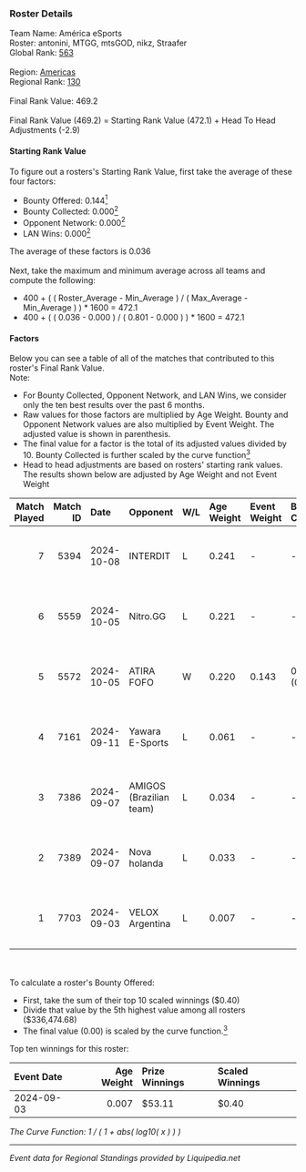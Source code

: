 ### Roster Details<br />
Team Name: América eSports<br />
Roster: antonini, MTGG, mtsGOD, nikz, Straafer<br />
Global Rank: [563](../standings_global.md)<br />
<br />
Region: [Americas]( ../standings_americas.md)<br />
Regional Rank: [130]( ../standings_americas.md)<br />
<br />
Final Rank Value:  469.2<br />
<br />
Final Rank Value (469.2) = Starting Rank Value (472.1) + Head To Head Adjustments (-2.9)<br />

#### Starting Rank Value<br />
To figure out a rosters's Starting Rank Value, first take the average of these four factors:<br />
- Bounty Offered: 0.144[<sup>1</sup>](#table2)
- Bounty Collected: 0.000[<sup>2</sup>](#table1)
- Opponent Network: 0.000[<sup>2</sup>](#table1)
- LAN Wins: 0.000[<sup>2</sup>](#table1)

The average of these factors is 0.036<br />
<br />
Next, take the maximum and minimum average across all teams and compute the following:<br />
- 400 + ( ( Roster_Average - Min_Average ) / ( Max_Average - Min_Average ) ) * 1600 = 472.1
- 400 + ( ( 0.036 - 0.000 ) / ( 0.801 - 0.000 ) ) * 1600 = 472.1


#### Factors<br />
Below you can see a table of all of the matches that contributed to this roster's Final Rank Value.<br />
Note:<br />

- For Bounty Collected, Opponent Network, and LAN Wins, we consider only the ten best results over the past 6 months.
- Raw values for those factors are multiplied by Age Weight. Bounty and Opponent Network values are also multiplied by Event Weight. The adjusted value is shown in parenthesis.
- The final value for a factor is the total of its adjusted values divided by 10. Bounty Collected is further scaled by the curve function[<sup>3</sup>](#curveFunction)
- Head to head adjustments are based on rosters' starting rank values. The results shown below are adjusted by Age Weight and not Event Weight
<span id="table1"></span><br />


| Match Played | Match ID | Date       | Opponent                | W/L | Age Weight | Event Weight | Bounty Collected | Opponent Network | LAN Wins  | H2H Adj. | Roster                                 |
| -: | -: | :- | :- | :- | :- | :- | :- | :- | :- | -: | :- |
|            7 |     5394 | 2024-10-08 | INTERDIT                | L   | 0.241      | -            | -                | -                | -         |    -2.38 | antonini, MTGG, mtsGOD, nikz, Straafer |
|            6 |     5559 | 2024-10-05 | Nitro.GG                | L   | 0.221      | -            | -                | -                | -         |    -1.67 | antonini, MTGG, mtsGOD, nikz, Straafer |
|            5 |     5572 | 2024-10-05 | ATIRA FOFO              | W   | 0.220      | 0.143        | 0.000 (0.000)    | 0.000 (0.000)    | 0 (0.000) |     2.78 | antonini, MTGG, mtsGOD, nikz, Straafer |
|            4 |     7161 | 2024-09-11 | Yawara E-Sports         | L   | 0.061      | -            | -                | -                | -         |    -0.45 | Flip, MTGG, mtsGOD, nikz, Straafer     |
|            3 |     7386 | 2024-09-07 | AMIGOS (Brazilian team) | L   | 0.034      | -            | -                | -                | -         |    -0.51 | MTGG, mtsGOD, nikz, Straafer, Thuister |
|            2 |     7389 | 2024-09-07 | Nova holanda            | L   | 0.033      | -            | -                | -                | -         |    -0.56 | MTGG, mtsGOD, nikz, Straafer, Thuister |
|            1 |     7703 | 2024-09-03 | VELOX Argentina         | L   | 0.007      | -            | -                | -                | -         |    -0.08 | MTGG, mtsGOD, nikz, Straafer, Thuister |

<br />
<span id="table2"></span><br />
To calculate a roster's Bounty Offered:<br />

- First, take the sum of their top 10 scaled winnings ($0.40)
- Divide that value by the 5th highest value among all rosters ($336,474.68)
- The final value (0.00) is scaled by the curve function.[<sup>3</sup>](#curveFunction)

Top ten winnings for this roster:<br />

| Event Date | Age Weight | Prize Winnings | Scaled Winnings |
| :- | -: | :- | :- |
| 2024-09-03 |      0.007 | $53.11         | $0.40           |


<span id="curveFunction"></span>_The Curve Function: 1 / ( 1 + abs( log10( x ) ) )_<br />

---
_Event data for Regional Standings provided by Liquipedia.net_<br />
